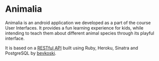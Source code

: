 # Animalia
Animalia is an android application we developed as a part of the course User Interfaces.
It provides a fun learning experience for kids, while intending to teach them about different animal species through its playful interface.

It is based on a [RESTful API](https://github.com/bevkoski/animalia-api) built using Ruby, Heroku, Sinatra and PostgreSQL by [bevkoski](https://github.com/bevkoski/).
